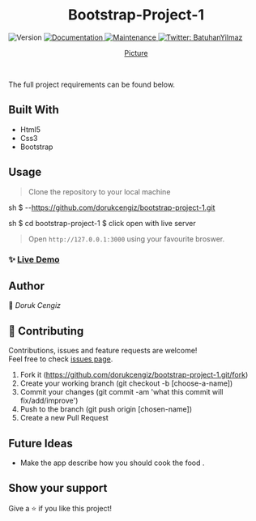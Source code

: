 <h1 align="center">Bootstrap-Project-1</h1>
<p>
  <img alt="Version" src="https://img.shields.io/badge/version-1.0.0-blue.svg?cacheSeconds=2592000" />
  <a href="https://github.com/dorukcengiz/bootstrap-project-1#readme" target="_blank">
    <img alt="Documentation" src="https://img.shields.io/badge/documentation-yes-brightgreen.svg" />
  </a>
  <a href="https://github.com/dorukcengiz/bootstrap-project-1/commit-activity" target="_blank">
    <img alt="Maintenance" src="https://img.shields.io/badge/Maintained%3F-yes-green.svg" />
  </a>
  <a href="https://twitter.com/batuhan38008916" target="_blank">
    <img alt="Twitter: BatuhanYilmaz" src="https://img.shields.io/twitter/follow/batuhan38008916.svg?style=social" />
  </a>
</p>
<p align="center">
  <a href="https://github.com/dorukcengiz/bootstrap-project-1" target="_blank">
    Picture
  </a>
</p>

<br>

The full project requirements can be found below.

## Built With

- Html5
- Css3
- Bootstrap

## Usage

> Clone the repository to your local machine

sh
$ --https://github.com/dorukcengiz/bootstrap-project-1.git


sh
$ cd bootstrap-project-1
$ click open with live server



> Open `http://127.0.0.1:3000` using your favourite broswer.

### ✨ [Live Demo](https://dorukcengiz.github.io/bootstrap-project-1/)


## Author

👤 *Doruk Cengiz*

## 🤝 Contributing

Contributions, issues and feature requests are welcome!<br />Feel free to check [issues page](https://github.com/dorukcengiz/bootstrap-project-1/issues).

1. Fork it (https://github.com/dorukcengiz/bootstrap-project-1.git/fork)
2. Create your working branch (git checkout -b [choose-a-name])
3. Commit your changes (git commit -am 'what this commit will fix/add/improve')
4. Push to the branch (git push origin [chosen-name])
5. Create a new Pull Request

## Future Ideas

- Make the app describe how you should cook the food .

## Show your support

Give a ⭐ if you like this project!




